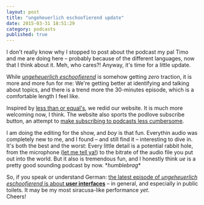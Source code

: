 ```yaml
---
layout: post
title: "ungeheuerlich eschoofierend update"
date: 2015-03-31 18:51:29
category: podcasts
published: true
---
```


I don't really know why I stopped to post about the podcast my pal Timo and me are doing here – probably because of the different languages, now that I think about it. Meh, who cares?! Anyway, it's time for a little update.

While [*ungeheuerlich eschoofierend*](http://www.ungeheuerlich.org/) is somehow getting *zero* traction, it is more and more fun for me: We're getting better at identifying and talking about topics, and there is a trend more the 30-minutes episode, which is a comfortable length I feel like. 

Inspired by [less than or equal's](http://www.lessthanorequal.com/), we redid our website. It is much more welcoming now, I think. The website also sports the podlove subscribe button, an attempt to [make subscribing to podcasts less cumbersome](http://blog.timmschoof.com/2015/02/15/what-it-takes-to-listen-to-a-podcast/).

I am doing the editing for the show, and *boy* is that fun. Everythin audio was completely new to me, and I found – and still find it – interesting to dive in. It's both the best and the worst: Every little detail is a potential rabbit hole, from the microphone ([let me tell ya!](http://www.youtube.com/watch?v=AsgWldhZSIM)) to the bitrate of the audio file you put out into the world. But it also is tremendous fun, and I honestly think *ue* is a pretty good sounding podcast by now. \**humblebrag*\*

So, if you speak or understand German: [the latest episode of *ungeheuerlich eschoofierend* is about **user interfaces**](http://www.ungeheuerlich.org/episoden/025) – in general, and especially in public toilets. It may be my most siracusa-like performance *yet*.  
Cheers!